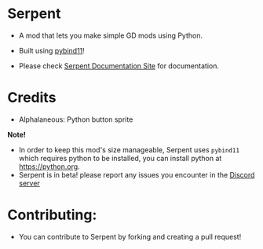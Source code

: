 # Serpent

- A mod that lets you make simple GD mods using Python.
- Built using [pybind11](https://github.com/pybind/pybind11)!

- Please check [Serpent Documentation Site](https://yellowcat98.github.io/serpent-docs) for documentation.

# Credits
- Alphalaneous: Python button sprite

**Note!**
- In order to keep this mod's size manageable, Serpent uses `pybind11` which requires python to be installed, you can install python at https://python.org.
- Serpent is in beta! please report any issues you encounter in the [Discord server](https://discord.gg/qnPgmUVZsV)

# Contributing:
- You can contribute to Serpent by forking and creating a pull request!